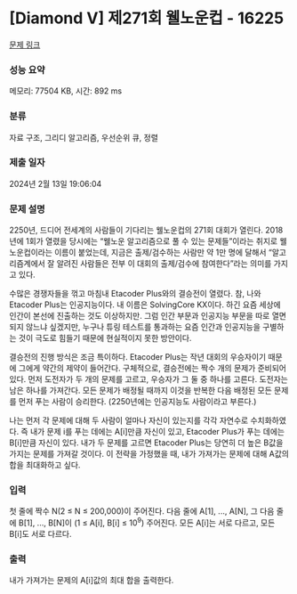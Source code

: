 # [Diamond V] 제271회 웰노운컵 - 16225 

[문제 링크](https://www.acmicpc.net/problem/16225) 

### 성능 요약

메모리: 77504 KB, 시간: 892 ms

### 분류

자료 구조, 그리디 알고리즘, 우선순위 큐, 정렬

### 제출 일자

2024년 2월 13일 19:06:04

### 문제 설명

<p>2250년, 드디어 전세계의 사람들이 기다리는 웰노운컵의 271회 대회가 열린다. 2018년에 1회가 열렸을 당시에는 “웰노운 알고리즘으로 풀 수 있는 문제들”이라는 취지로 웰노운컵이라는 이름이 붙었는데, 지금은 출제/검수하는 사람만 약 1만 명에 달해서 “알고리즘계에서 잘 알려진 사람들은 전부 이 대회의 출제/검수에 참여한다”라는 의미를 가지고 있다.</p>

<p><meta charset="utf-8"></p>

<p>수많은 경쟁자들을 꺾고 마침내 Etacoder Plus와의 결승전이 열렸다. 참, 나와 Etacoder Plus는 인공지능이다. 내 이름은 SolvingCore KX이다. 하긴 요즘 세상에 인간이 본선에 진출하는 것도 이상하지만. 그럼 인간 부문과 인공지능 부문을 따로 열면 되지 않느냐 싶겠지만, 누구나 튜링 테스트를 통과하는 요즘 인간과 인공지능을 구별하는 것이 극도로 힘들기 때문에 현실적이지 못한 방안이다.</p>

<p>결승전의 진행 방식은 조금 특이하다. Etacoder Plus는 작년 대회의 우승자이기 때문에 그에게 약간의 제약이 들어간다. 구체적으로, 결승전에는 짝수 개의 문제가 준비되어 있다. 먼저 도전자가 두 개의 문제를 고르고, 우승자가 그 둘 중 하나를 고른다. 도전자는 남은 하나를 가져간다. 모든 문제가 배정될 때까지 이것을 반복한 다음 배정된 모든 문제를 먼저 푸는 사람이 승리한다. (2250년에는 인공지능도 사람이라고 부른다.)</p>

<p>나는 먼저 각 문제에 대해 두 사람이 얼마나 자신이 있는지를 각각 자연수로 수치화하였다. 즉 내가 문제 i를 푸는 데에는 A[i]만큼 자신이 있고, Etacoder Plus가 푸는 데에는 B[i]만큼 자신이 있다. 내가 두 문제를 고르면 Etacoder Plus는 당연히 더 높은 B값을 가지는 문제를 가져갈 것이다. 이 전략을 가정했을 때, 내가 가져가는 문제에 대해 A값의 합을 최대화하고 싶다.</p>

### 입력 

 <p>첫 줄에 짝수 N(2 ≤ N ≤ 200,000)이 주어진다. 다음 줄에 A[1], ..., A[N], 그 다음 줄에 B[1], ..., B[N]이 (1 ≤ A[i], B[i] ≤ 10<sup>9</sup>) 주어진다. 모든 A[i]는 서로 다르고, 모든 B[i]도 서로 다르다.</p>

### 출력 

 <p>내가 가져가는 문제의 A[i]값의 최대 합을 출력한다.</p>

